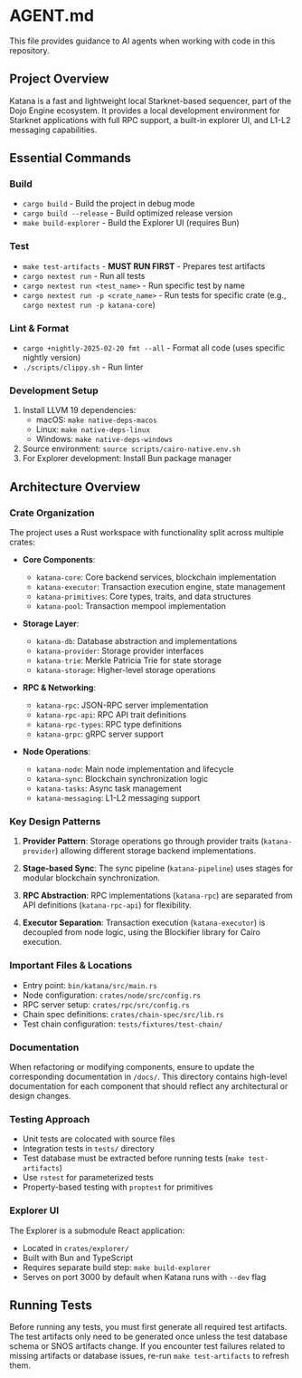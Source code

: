 # AGENT.md

This file provides guidance to AI agents when working with code in this repository.

## Project Overview

Katana is a fast and lightweight local Starknet-based sequencer, part of the Dojo Engine ecosystem. It provides a local development environment for Starknet applications with full RPC support, a built-in explorer UI, and L1-L2 messaging capabilities.

## Essential Commands

### Build
- `cargo build` - Build the project in debug mode
- `cargo build --release` - Build optimized release version
- `make build-explorer` - Build the Explorer UI (requires Bun)

### Test
- `make test-artifacts` - **MUST RUN FIRST** - Prepares test artifacts
- `cargo nextest run` - Run all tests
- `cargo nextest run <test_name>` - Run specific test by name
- `cargo nextest run -p <crate_name>` - Run tests for specific crate (e.g., `cargo nextest run -p katana-core`)

### Lint & Format
- `cargo +nightly-2025-02-20 fmt --all` - Format all code (uses specific nightly version)
- `./scripts/clippy.sh` - Run linter

### Development Setup
1. Install LLVM 19 dependencies:
   - macOS: `make native-deps-macos`
   - Linux: `make native-deps-linux`
   - Windows: `make native-deps-windows`
2. Source environment: `source scripts/cairo-native.env.sh`
3. For Explorer development: Install Bun package manager

## Architecture Overview

### Crate Organization
The project uses a Rust workspace with functionality split across multiple crates:

- **Core Components**:
  - `katana-core`: Core backend services, blockchain implementation
  - `katana-executor`: Transaction execution engine, state management
  - `katana-primitives`: Core types, traits, and data structures
  - `katana-pool`: Transaction mempool implementation

- **Storage Layer**:
  - `katana-db`: Database abstraction and implementations
  - `katana-provider`: Storage provider interfaces
  - `katana-trie`: Merkle Patricia Trie for state storage
  - `katana-storage`: Higher-level storage operations

- **RPC & Networking**:
  - `katana-rpc`: JSON-RPC server implementation
  - `katana-rpc-api`: RPC API trait definitions
  - `katana-rpc-types`: RPC type definitions
  - `katana-grpc`: gRPC server support

- **Node Operations**:
  - `katana-node`: Main node implementation and lifecycle
  - `katana-sync`: Blockchain synchronization logic
  - `katana-tasks`: Async task management
  - `katana-messaging`: L1-L2 messaging support

### Key Design Patterns

1. **Provider Pattern**: Storage operations go through provider traits (`katana-provider`) allowing different storage backend implementations.

2. **Stage-based Sync**: The sync pipeline (`katana-pipeline`) uses stages for modular blockchain synchronization.

3. **RPC Abstraction**: RPC implementations (`katana-rpc`) are separated from API definitions (`katana-rpc-api`) for flexibility.

4. **Executor Separation**: Transaction execution (`katana-executor`) is decoupled from node logic, using the Blockifier library for Cairo execution.

### Important Files & Locations

- Entry point: `bin/katana/src/main.rs`
- Node configuration: `crates/node/src/config.rs`
- RPC server setup: `crates/rpc/src/config.rs`
- Chain spec definitions: `crates/chain-spec/src/lib.rs`
- Test chain configuration: `tests/fixtures/test-chain/`

### Documentation

When refactoring or modifying components, ensure to update the corresponding documentation in `/docs/`. This directory contains high-level documentation for each component that should reflect any architectural or design changes.

### Testing Approach

- Unit tests are colocated with source files
- Integration tests in `tests/` directory
- Test database must be extracted before running tests (`make test-artifacts`)
- Use `rstest` for parameterized tests
- Property-based testing with `proptest` for primitives

### Explorer UI

The Explorer is a submodule React application:
- Located in `crates/explorer/`
- Built with Bun and TypeScript
- Requires separate build step: `make build-explorer`
- Serves on port 3000 by default when Katana runs with `--dev` flag

## Running Tests

Before running any tests, you must first generate all required test artifacts. The test artifacts only need to be generated once unless the test database schema or SNOS artifacts change. If you encounter test failures related to missing artifacts or database issues, re-run `make test-artifacts` to refresh them.
